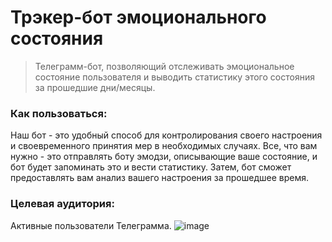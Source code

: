 # Трэкер-бот эмоционального состояния
> Телеграмм-бот, позволяющий отслеживать эмоциональное состояние пользователя и выводить статистику этого состояния за прошедшие дни/месяцы. 

### Как пользоваться:
Наш бот - это удобный способ для контролирования своего настроения и своевременного принятия мер в необходимых случаях. Все, что вам нужно - это отправлять боту эмодзи, описывающие ваше состояние, и бот будет запоминать это и вести статистику. Затем, бот сможет предоставлять вам анализ вашего настроения за прошедшее время. 

### Целевая аудитория:
Активные пользователи Телеграмма. 
![image](https://github.com/emiilkaa/emotional-tracker-bot/assets/68617720/f2f9cb2d-3f56-4840-ac0b-4e7b3444861f)


